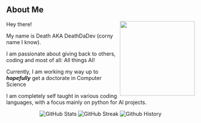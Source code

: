 ## About Me
Hey there! <picture><img align="right" height=200 src="assets/spin.gif" /></picture>

My name is Death AKA DeathDaDev (corny name I know).

I am passionate about giving back to others, coding and most of all: All things AI!

Currently, I am working my way up to ***hopefully*** get a doctorate in Computer Science

I am completely self taught in various coding languages, with a focus mainly on python for AI projects.

<div align="center">
  
![GitHub Stats](https://github-readme-stats.vercel.app/api?username=deathdadev&show_icons=true&theme=radical&hide_border=true&bg_color=0D1117&title_color=ff0000&text_color=ffffff&icon_color=ff0000&include_all_commits=true&count_private=true)
![GitHub Streak](https://streak-stats.demolab.com/?user=deathdadev&theme=radical&hide_border=true&background=0D1117&ring=ff0000&fire=ff0000&currStreakNum=ffffff&sideNums=ffffff&currStreakLabel=ffffff&sideLabels=ffffff) 
![Github History](https://github-readme-activity-graph.vercel.app/graph?username=deathdadev&bg_color=0D1117&color=ff0000&line=ff0000&point=ffffff&area=true&hide_border=true&custom_title=My%20GitHub%20Activity)

</div>
